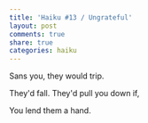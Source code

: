 ```yaml
---
title: 'Haiku #13 / Ungrateful'
layout: post
comments: true
share: true
categories: haiku
---
```


Sans you, they would trip.

They'd fall. They'd pull you down if,

You lend them a hand.
